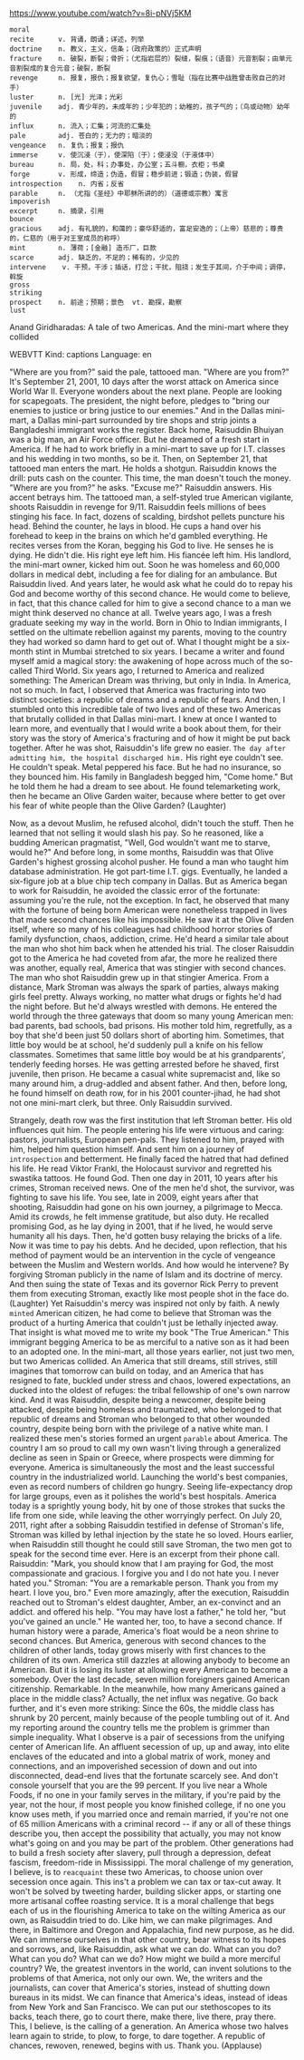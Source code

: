 https://www.youtube.com/watch?v=8i-pNVj5KM

```
moral    
recite      v. 背诵，朗诵；详述，列举
doctrine    n. 教义，主义，信条；（政府政策的）正式声明
fracture    n. 破裂，断裂；骨折；（尤指岩层的）裂缝，裂痕；（语音）元音割裂；由单元音割裂成的复合元音；破裂，断裂  
revenge     n. 报复，报仇；报复欲望，复仇心；雪耻（指在比赛中战胜曾击败自己的对手）
luster      n. [光] 光泽；光彩  
juvenile    adj. 青少年的，未成年的；少年犯的；幼稚的，孩子气的；（鸟或动物）幼年的
influx      n. 流入；汇集；河流的汇集处  
pale        adj. 苍白的；无力的；暗淡的
vengeance   n. 复仇；报复；报仇
immerse     v. 使沉浸（于），使深陷（于）；使浸没（于液体中）
bureau      n. 局，处，科；办事处，办公室；五斗橱，衣柜；书桌    
forge       v. 形成，缔造；伪造，假冒；稳步前进；锻造；伪装，假冒  
introspection    n. 内省；反省
parable     n. （尤指《圣经》中耶稣所讲的的）（道德或宗教）寓言
impoverish  
excerpt     n. 摘录，引用
bounce  
gracious    adj. 有礼貌的，和蔼的；豪华舒适的，富足安逸的；（上帝）慈悲的；尊贵的，仁慈的（用于对王室成员的称呼）
mint        n. 薄荷；[金融] 造币厂，巨款    
scarce      adj. 缺乏的，不足的；稀有的，少见的
intervene    v. 干预，干涉；插话，打岔；干扰，阻挠；发生于其间，介于中间；调停，斡旋  
gross  
striking    
prospect    n. 前途；预期；景色  vt. 勘探，勘察    
lust      
```

Anand Giridharadas: A tale of two Americas. And the mini-mart where they collided

WEBVTT Kind: captions Language: en 

"Where are you from?" said the pale, tattooed man. "Where are you from?" It's September 21, 2001, 10 days after the worst attack on America since World War II. Everyone wonders about the next plane. People are looking for scapegoats. The president, the night before, pledges to "bring our enemies to justice or bring justice to our enemies." And in the Dallas mini-mart, a Dallas mini-part surrounded by tire shops and strip joints a Bangladeshi immigrant works the register. Back home, Raisuddin Bhuiyan was a big man, an Air Force officer. But he dreamed of a fresh start in America. If he had to work briefly in a mini-mart to save up for I.T. classes and his wedding in two months, so be it. Then, on September 21, that tattooed man enters the mart. He holds a shotgun. Raisuddin knows the drill: puts cash on the counter. This time, the man doesn't touch the money. "Where are you from?" he asks. "Excuse me?" Raisuddin answers. His accent betrays him. The tattooed man, a self-styled true American vigilante, shoots Raisuddin in revenge for 9/11. Raisuddin feels millions of bees stinging his face. In fact, dozens of scalding, birdshot pellets puncture his head. Behind the counter, he lays in blood. He cups a hand over his forehead to keep in the brains on which he'd gambled everything. He recites verses from the Koran, begging his God to live. He senses he is dying. He didn't die. His right eye left him. His fiancée left him. His landlord, the mini-mart owner, kicked him out. Soon he was homeless and 60,000 dollars in medical debt, including a fee for dialing for an ambulance. But Raisuddin lived. And years later, he would ask what he could do to repay his God and become worthy of this second chance. He would come to believe, in fact, that this chance called for him to give a second chance to a man we might think deserved no chance at all. Twelve years ago, I was a fresh graduate seeking my way in the world. Born in Ohio to Indian immigrants, I settled on the ultimate rebellion against my parents, moving to the country they had worked so damn hard to get out of. What I thought might be a six-month stint in Mumbai stretched to six years. I became a writer and found myself amid a magical story: the awakening of hope across much of the so-called Third World. Six years ago, I returned to America and realized something: The American Dream was thriving, but only in India. In America, not so much. In fact, I observed that America was fracturing into two distinct societies: a republic of dreams and a republic of fears. And then, I stumbled onto this incredible tale of two lives and of these two Americas that brutally collided in that Dallas mini-mart. I knew at once I wanted to learn more, and eventually that I would write a book about them, for their story was the story of America's fracturing and of how it might be put back together. After he was shot, Raisuddin's life grew no easier. `The day after admitting him, the hospital discharged him.` His right eye couldn't see. He couldn't speak. Metal peppered his face. But he had no insurance, so they bounced him. His family in Bangladesh begged him, "Come home." But he told them he had a dream to see about. He found telemarketing work, then he became an Olive Garden waiter, because where better to get over his fear of white people than the Olive Garden? (Laughter) 

Now, as a devout Muslim, he refused alcohol, didn't touch the stuff. Then he learned that not selling it would slash his pay. So he reasoned, like a budding American pragmatist, "Well, God wouldn't want me to starve, would he?" And before long, in some months, Raisuddin was that Olive Garden's highest grossing alcohol pusher. He found a man who taught him database administration. He got part-time I.T. gigs. Eventually, he landed a six-figure job at a blue chip tech company in Dallas. But as America began to work for Raisuddin, he avoided the classic error of the fortunate: assuming you're the rule, not the exception. In fact, he observed that many with the fortune of being born American were nonetheless trapped in lives that made second chances like his impossible. He saw it at the Olive Garden itself, where so many of his colleagues had childhood horror stories of family dysfunction, chaos, addiction, crime. He'd heard a similar tale about the man who shot him back when he attended his trial. The closer Raisuddin got to the America he had coveted from afar, the more he realized there was another, equally real, America that was stingier with second chances. The man who shot Raisuddin grew up in that stingier America. From a distance, Mark Stroman was always the spark of parties, always making girls feel pretty. Always working, no matter what drugs or fights he'd had the night before. But he'd always wrestled with demons. He entered the world through the three gateways that doom so many young American men: bad parents, bad schools, bad prisons. His mother told him, regretfully, as a boy that she'd been just 50 dollars short of aborting him. Sometimes, that little boy would be at school, he'd suddenly pull a knife on his fellow classmates. Sometimes that same little boy would be at his grandparents', tenderly feeding horses. He was getting arrested before he shaved, first juvenile, then prison. He became a casual white supremacist and, like so many around him, a drug-addled and absent father. And then, before long, he found himself on death row, for in his 2001 counter-jihad, he had shot not one mini-mart clerk, but three. Only Raisuddin survived. 

Strangely, death row was the first institution that left Stroman better. His old influences quit him. The people entering his life were virtuous and caring: pastors, journalists, European pen-pals. They listened to him, prayed with him, helped him question himself. And sent him on a journey of `introspection` and betterment. He finally faced the hatred that had defined his life. He read Viktor Frankl, the Holocaust survivor and regretted his swastika tattoos. He found God. Then one day in 2011, 10 years after his crimes, Stroman received news. One of the men he'd shot, the survivor, was fighting to save his life. You see, late in 2009, eight years after that shooting, Raisuddin had gone on his own journey, a pilgrimage to Mecca. Amid its crowds, he felt immense gratitude, but also duty. He recalled promising God, as he lay dying in 2001, that if he lived, he would serve humanity all his days. Then, he'd gotten busy relaying the bricks of a life. Now it was time to pay his debts. And he decided, upon reflection, that his method of payment would be an intervention in the cycle of vengeance between the Muslim and Western worlds. And how would he intervene? By forgiving Stroman publicly in the name of Islam and its doctrine of mercy. And then suing the state of Texas and its governor Rick Perry to prevent them from executing Stroman, exactly like most people shot in the face do. (Laughter) Yet Raisuddin's mercy was inspired not only by faith. A newly `minted` American citizen, he had come to believe that Stroman was the product of a hurting America that couldn't just be lethally injected away. That insight is what moved me to write my book "The True American." This immigrant begging America to be as merciful to a native son as it had been to an adopted one. In the mini-mart, all those years earlier, not just two men, but two Americas collided. An America that still dreams, still strives, still imagines that tomorrow can build on today, and an America that has resigned to fate, buckled under stress and chaos, lowered expectations, an ducked into the oldest of refuges: the tribal fellowship of one's own narrow kind. And it was Raisuddin, despite being a newcomer, despite being attacked, despite being homeless and traumatized, who belonged to that republic of dreams and Stroman who belonged to that other wounded country, despite being born with the privilege of a native white man. I realized these men's stories formed an urgent `parable` about America. The country I am so proud to call my own wasn't living through a generalized decline as seen in Spain or Greece, where prospects were dimming for everyone. America is simultaneously the most and the least successful country in the industrialized world. Launching the world's best companies, even as record numbers of children go hungry. Seeing life-expectancy drop for large groups, even as it polishes the world's best hospitals. America today is a sprightly young body, hit by one of those strokes that sucks the life from one side, while leaving the other worryingly perfect. On July 20, 2011, right after a sobbing Raisuddin testified in defense of Stroman's life, Stroman was killed by lethal injection by the state he so loved. Hours earlier, when Raisuddin still thought he could still save Stroman, the two men got to speak for the second time ever. Here is an excerpt from their phone call. Raisuddin: "Mark, you should know that I am praying for God, the most compassionate and gracious. I forgive you and I do not hate you. I never hated you." Stroman: "You are a remarkable person. Thank you from my heart. I love you, bro." Even more amazingly, after the execution, Raisuddin reached out to Stroman's eldest daughter, Amber, an ex-convinct and an addict. and offered his help. "You may have lost a father," he told her, "but you've gained an uncle." He wanted her, too, to have a second chance. If human history were a parade, America's float would be a neon shrine to second chances. But America, generous with second chances to the children of other lands, today grows miserly with first chances to the children of its own. America still dazzles at allowing anybody to become an American. But it is losing its luster at allowing every American to become a somebody. Over the last decade, seven million foreigners gained American citizenship. Remarkable. In the meanwhile, how many Americans gained a place in the middle class? Actually, the net influx was negative. Go back further, and it's even more striking: Since the 60s, the middle class has shrunk by 20 percent, mainly because of the people tumbling out of it. And my reporting around the country tells me the problem is grimmer than simple inequality. What I observe is a pair of secessions from the unifying center of American life. An affluent secession of up, up and away, into elite enclaves of the educated and into a global matrix of work, money and connections, and an impoverished secession of down and out into disconnected, dead-end lives that the fortunate scarcely see. And don't console yourself that you are the 99 percent. If you live near a Whole Foods, if no one in your family serves in the military, if you're paid by the year, not the hour, if most people you know finished college, if no one you know uses meth, if you married once and remain married, if you're not one of 65 million Americans with a criminal record -- if any or all of these things describe you, then accept the possibility that actually, you may not know what's going on and you may be part of the problem. Other generations had to build a fresh society after slavery, pull through a depression, defeat fascism, freedom-ride in Mississippi. The moral challenge of my generation, I believe, is to `reacquaint` these two Americas, to choose union over secession once again. This ins't a problem we can tax or tax-cut away. It won't be solved by tweeting harder, building slicker apps, or starting one more artisanal coffee roasting service. It is a moral challenge that begs each of us in the flourishing America to take on the wilting America as our own, as Raisuddin tried to do. Like him, we can make pilgrimages. And there, in Baltimore and Oregon and Appalachia, find new purpose, as he did. We can immerse ourselves in that other country, bear witness to its hopes and sorrows, and, like Raisuddin, ask what we can do. What can you do? What can you do? What can we do? How might we build a more merciful country? We, the greatest inventors in the world, can invent solutions to the problems of that America, not only our own. We, the writers and the journalists, can cover that America's stories, instead of shutting down bureaus in its midst. We can finance that America's ideas, instead of ideas from New York and San Francisco. We can put our stethoscopes to its backs, teach there, go to court there, make there, live there, pray there. This, I believe, is the calling of a generation. An America whose two halves learn again to stride, to plow, to forge, to dare together. A republic of chances, rewoven, renewed, begins with us. Thank you. (Applause) 

